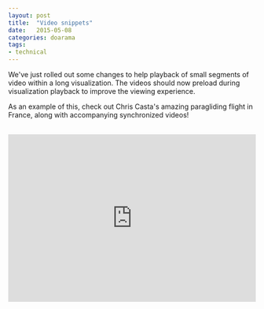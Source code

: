 ```yaml
---
layout: post
title:  "Video snippets"
date:   2015-05-08
categories: doarama
tags:
- technical
---
```


[]()

We've just rolled out some changes to help playback of small segments of video within a long visualization.  The videos should now preload during visualization playback to improve the viewing experience.

As an example of this, check out Chris Casta's amazing paragliding flight in France, along with accompanying synchronized videos!

<br>
<iframe width="100%" height="340" src="http://www.doarama.com/embed?k=6xWbXmE" frameborder="0" allowfullscreen></iframe>


